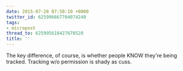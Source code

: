 ```yaml
---
date: 2015-07-28 07:50:10 +0000
twitter_id: 625996667704074240
tags:
- micropost
thread_to: 625995618427670528
title: ''
---
```


The key difference, of course, is whether people KNOW they're being tracked. Tracking w/o permission is shady as cuss.
